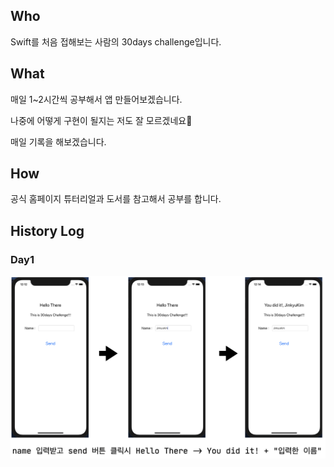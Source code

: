 ## Who
Swift를 처음 접해보는 사람의 30days challenge입니다.


## What

매일 1~2시간씩 공부해서 앱 만들어보겠습니다.

나중에 어떻게 구현이 될지는 저도 잘 모르겠네요🤔

매일 기록을 해보겠습니다.


## How

공식 홈페이지 튜터리얼과 도서를 참고해서 공부를 합니다.


## History Log
### Day1
![alt day1](/data/day1.png)
